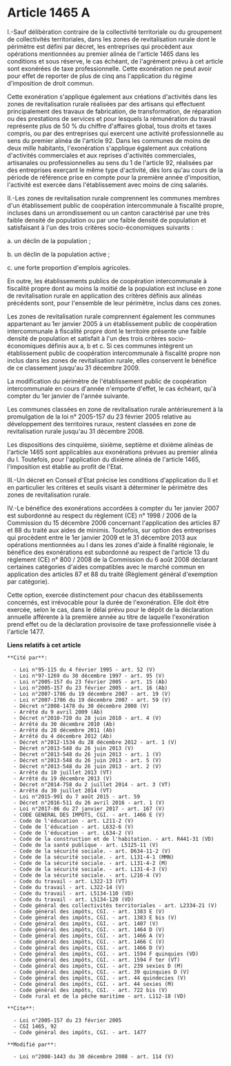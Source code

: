 # Article 1465 A

I.-Sauf délibération contraire de la collectivité territoriale ou du groupement de collectivités territoriales, dans les
zones de revitalisation rurale dont le périmètre est défini par décret, les entreprises qui procèdent aux opérations
mentionnées au premier alinéa de l'article 1465 dans les conditions et sous réserve, le cas échéant, de l'agrément prévu à
cet article sont exonérées de taxe professionnelle. Cette exonération ne peut avoir pour effet de reporter de plus de cinq
ans l'application du régime d'imposition de droit commun. 

Cette exonération s'applique également aux créations d'activités dans les zones de revitalisation rurale réalisées par des
artisans qui effectuent principalement des travaux de fabrication, de transformation, de réparation ou des prestations de
services et pour lesquels la rémunération du travail représente plus de 50 % du chiffre d'affaires global, tous droits et
taxes compris, ou par des entreprises qui exercent une activité professionnelle au sens du premier alinéa de l'article 92.
Dans les communes de moins de deux mille habitants, l'exonération s'applique également aux créations d'activités commerciales
et aux reprises d'activités commerciales, artisanales ou professionnelles au sens du 1 de l'article 92, réalisées par des
entreprises exerçant le même type d'activité, dès lors qu'au cours de la période de référence prise en compte pour la
première année d'imposition, l'activité est exercée dans l'établissement avec moins de cinq salariés. 

II.-Les zones de revitalisation rurale comprennent les communes membres d'un établissement public de coopération
intercommunale à fiscalité propre, incluses dans un arrondissement ou un canton caractérisé par une très faible densité de
population ou par une faible densité de population et satisfaisant à l'un des trois critères socio-économiques suivants : 

a. un déclin de la population ; 

b. un déclin de la population active ; 

c. une forte proportion d'emplois agricoles. 

En outre, les établissements publics de coopération intercommunale à fiscalité propre dont au moins la moitié de la
population est incluse en zone de revitalisation rurale en application des critères définis aux alinéas précédents sont, pour
l'ensemble de leur périmètre, inclus dans ces zones. 

Les zones de revitalisation rurale comprennent également les communes appartenant au 1er janvier 2005 à un établissement
public de coopération intercommunale à fiscalité propre dont le territoire présente une faible densité de population et
satisfait à l'un des trois critères socio-économiques définis aux a, b et c. Si ces communes intègrent un établissement
public de coopération intercommunale à fiscalité propre non inclus dans les zones de revitalisation rurale, elles conservent
le bénéfice de ce classement jusqu'au 31 décembre 2009. 

La modification du périmètre de l'établissement public de coopération intercommunale en cours d'année n'emporte d'effet, le
cas échéant, qu'à compter du 1er janvier de l'année suivante. 

Les communes classées en zone de revitalisation rurale antérieurement à la promulgation de la loi n° 2005-157 du 23 février
2005 relative au développement des territoires ruraux, restent classées en zone de revitalisation rurale jusqu'au 31 décembre
2008. 

Les dispositions des cinquième, sixième, septième et dixième alinéas de l'article 1465 sont applicables aux exonérations
prévues au premier alinéa du I. Toutefois, pour l'application du dixième alinéa de l'article 1465, l'imposition est établie
au profit de l'Etat. 

III.-Un décret en Conseil d'Etat précise les conditions d'application du II et en particulier les critères et seuils visant à
déterminer le périmètre des zones de revitalisation rurale. 

IV.-Le bénéfice des exonérations accordées à compter du 1er janvier 2007 est subordonné au respect du règlement (CE) n°
1998 / 2006 de la Commission du 15 décembre 2006 concernant l'application des articles 87 et 88 du traité aux aides de
minimis. Toutefois, sur option des entreprises qui procèdent entre le 1er janvier 2009 et le 31 décembre 2013 aux opérations
mentionnées au I dans les zones d'aide à finalité régionale, le bénéfice des exonérations est subordonné au respect de
l'article 13 du règlement (CE) n° 800 / 2008 de la Commission du 6 août 2008 déclarant certaines catégories d'aides
compatibles avec le marché commun en application des articles 87 et 88 du traité (Règlement général d'exemption par
catégorie).  

Cette option, exercée distinctement pour chacun des établissements concernés, est irrévocable pour la durée de l'exonération.
Elle doit être exercée, selon le cas, dans le délai prévu pour le dépôt de la déclaration annuelle afférente à la première
année au titre de laquelle l'exonération prend effet ou de la déclaration provisoire de taxe professionnelle visée à
l'article 1477.

**Liens relatifs à cet article**

	**Cité par**:

	  - Loi n°95-115 du 4 février 1995 - art. 52 (V)
	  - Loi n°97-1269 du 30 décembre 1997 - art. 95 (V)
	  - Loi n°2005-157 du 23 février 2005 - art. 15 (Ab)
	  - Loi n°2005-157 du 23 février 2005 - art. 16 (Ab)
	  - Loi n°2007-1786 du 19 décembre 2007 - art. 19 (V)
	  - Loi n°2007-1786 du 19 décembre 2007 - art. 59 (V)
	  - Décret n°2008-1478 du 30 décembre 2008 (V)
	  - Arrêté du 9 avril 2009 (Ab)
	  - Décret n°2010-720 du 28 juin 2010 - art. 4 (V)
	  - Arrêté du 30 décembre 2010 (Ab)
	  - Arrêté du 28 décembre 2011 (Ab)
	  - Arrêté du 4 décembre 2012 (Ab)
	  - Décret n°2012-1534 du 28 décembre 2012 - art. 1 (V)
	  - Décret n°2013-548 du 26 juin 2013 (V)
	  - Décret n°2013-548 du 26 juin 2013 - art. 1 (V)
	  - Décret n°2013-548 du 26 juin 2013 - art. 5 (V)
	  - Décret n°2013-548 du 26 juin 2013 - art. 2 (V)
	  - Arrêté du 10 juillet 2013 (VT)
	  - Arrêté du 19 décembre 2013 (V)
	  - Décret n°2014-758 du 2 juillet 2014 - art. 3 (VT)
	  - Arrêté du 30 juillet 2014 (VT)
	  - Loi n°2015-991 du 7 août 2015 - art. 59
	  - Décret n°2016-511 du 26 avril 2016 - art. 1 (V)
	  - Loi n°2017-86 du 27 janvier 2017 - art. 167 (V)
	  - CODE GENERAL DES IMPOTS, CGI. - art. 1466 E (V)
	  - Code de l'éducation - art. L211-2 (V)
	  - Code de l'éducation - art. L632-6 (V)
	  - Code de l'éducation - art. L634-2 (V)
	  - Code de la construction et de l'habitation. - art. R441-31 (VD)
	  - Code de la santé publique - art. L5125-11 (V)
	  - Code de la sécurité sociale. - art. D634-11-2 (V)
	  - Code de la sécurité sociale. - art. L131-4-1 (MMN)
	  - Code de la sécurité sociale. - art. L131-4-2 (M)
	  - Code de la sécurité sociale. - art. L131-4-3 (V)
	  - Code de la sécurité sociale. - art. L216-4 (V)
	  - Code du travail - art. L322-13 (VT)
	  - Code du travail - art. L322-14 (V)
	  - Code du travail - art. L5134-110 (VD)
	  - Code du travail - art. L5134-120 (VD)
	  - Code général des collectivités territoriales - art. L2334-21 (V)
	  - Code général des impôts, CGI. - art. 1383 E (V)
	  - Code général des impôts, CGI. - art. 1383 E bis (V)
	  - Code général des impôts, CGI. - art. 1407 (V)
	  - Code général des impôts, CGI. - art. 1464 D (V)
	  - Code général des impôts, CGI. - art. 1466 A (V)
	  - Code général des impôts, CGI. - art. 1466 C (V)
	  - Code général des impôts, CGI. - art. 1466 D (V)
	  - Code général des impôts, CGI. - art. 1594 F quinquies (VD)
	  - Code général des impôts, CGI. - art. 1594 F ter (VT)
	  - Code général des impôts, CGI. - art. 239 sexies D (M)
	  - Code général des impôts, CGI. - art. 39 quinquies D (V)
	  - Code général des impôts, CGI. - art. 44 quindecies (V)
	  - Code général des impôts, CGI. - art. 44 sexies (M)
	  - Code général des impôts, CGI. - art. 722 bis (V)
	  - Code rural et de la pêche maritime - art. L112-18 (VD)

	**Cite**:

	  - Loi n°2005-157 du 23 février 2005
	  - CGI 1465, 92
	  - Code général des impôts, CGI. - art. 1477

	**Modifié par**:

	  - Loi n°2008-1443 du 30 décembre 2008 - art. 114 (V)
